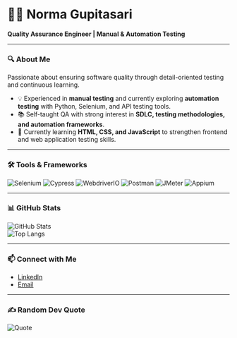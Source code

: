 # 👩‍💻 Norma Gupitasari  
**Quality Assurance Engineer | Manual & Automation Testing**

---

### 🔍 About Me  
Passionate about ensuring software quality through detail-oriented testing and continuous learning.  

- 💡 Experienced in **manual testing** and currently exploring **automation testing** with Python, Selenium, and API testing tools.  
- 📚 Self-taught QA with strong interest in **SDLC, testing methodologies, and automation frameworks**.  
- 🌱 Currently learning **HTML, CSS, and JavaScript** to strengthen frontend and web application testing skills.  

---

### 🛠️ Tools & Frameworks  

![Selenium](https://img.shields.io/badge/-Selenium-43B02A?logo=selenium&logoColor=white&style=for-the-badge)
![Cypress](https://img.shields.io/badge/-Cypress-17202C?logo=cypress&logoColor=white&style=for-the-badge)
![WebdriverIO](https://img.shields.io/badge/-WebdriverIO-EA5906?logo=webdriverio&logoColor=white&style=for-the-badge)
![Postman](https://img.shields.io/badge/-Postman-FF6C37?logo=postman&logoColor=white&style=for-the-badge)
![JMeter](https://img.shields.io/badge/-JMeter-D22128?logo=apachejmeter&logoColor=white&style=for-the-badge)
![Appium](https://img.shields.io/badge/-Appium-9E34B6?logo=appium&logoColor=white&style=for-the-badge)

---

### 📊 GitHub Stats  

![GitHub Stats](https://github-readme-stats.vercel.app/api?username=Normagupitasari&show_icons=true&theme=tokyonight)  
![Top Langs](https://github-readme-stats.vercel.app/api/top-langs/?username=Normagupitasari&layout=compact&theme=tokyonight)

---

### 📫 Connect with Me  
- [LinkedIn](https://www.linkedin.com/in/norma-gupitasari-5a9215238/)  
- [Email](mailto:Normagupitasari02@gmail.com)  

---

### ✍️ Random Dev Quote  
![Quote](https://quotes-github-readme.vercel.app/api?type=horizontal&theme=radical)
